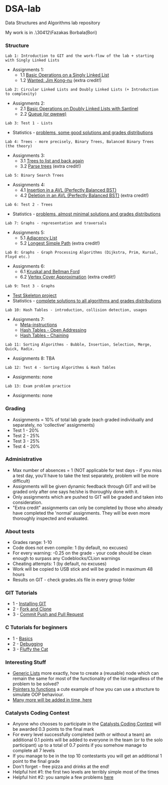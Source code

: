 # DSA-lab

Data Structures and Algorithms lab repository

My work is in .\30412\Fazakas Borbala(Bori)


### Structure

```
Lab 1: Introduction to GIT and the work-flow of the lab + starting with Singly Linked Lists
```
* Assignments 1:
	- 1.1 [Basic Operations on a Singly Linked List](https://github.com/cs-utcn-groups/2-dsa/tree/master/Assignments/Assignment%201/Assignment%201) 
	- 1.2 [Wanted: Jim Kong-nu](https://github.com/cs-utcn-groups/2-dsa/tree/master/Assignments/Assignment%201/Assignment%201%20-%20extra%20credit) (extra credit!)

```
Lab 2: Circular Linked Lists and Doubly Linked Lists (+ Introduction to complexity)
```
* Assignments 2:
	- 2.1 [Basic Operations on Doubly Linked Lists with Santinel](https://github.com/cs-utcn-groups/2-dsa/tree/master/Assignments/Assignment%202/Assignment%202.1%20-%20doubly%20linked%20lists)
	- 2.2 [Queue (or qwewe)](https://github.com/cs-utcn-groups/2-dsa/tree/master/Assignments/Assignment%202/Assignment%202.2%20-%20queue)

```
Lab 3: Test 1 - Lists
```
* Statistics - [problems, some good solutions and grades distributions](www.notimplementedyet.com)

```
Lab 4: Trees - more precisely, Binary Trees, Balanced Binary Trees (the theory)
```
* Assignments 3: 
	- 3.1 [Trees to list and back again](https://github.com/cs-utcn-groups/2-dsa/tree/master/Assignments/Assignment%203/Assignment%203%20-%20Tree%20to%20list%20and%20back%20again)
	- 3.2 [Parse trees](https://github.com/cs-utcn-groups/2-dsa/tree/master/Assignments/Assignment%203/Assignment%203%20-%20extra%20credit%20(parse%20tree)) (extra credit!)

```
Lab 5: Binary Search Trees
```
* Assignments 4: 
	- 4.1 [Insertion in a AVL (Perfectly Balanced BST)](https://github.com/cs-utcn-groups/2-dsa/tree/master/Assignments/Assignment%204/Assignment%204%20-%20Insertion%20in%20AVL%20Trees%20(Perfectly%20Balanced%20BST))
	- 4.2 [Deletion in an AVL (Perfectly Balanced BST)](https://github.com/cs-utcn-groups/2-dsa/tree/master/Assignments/Assignment%204/Assignment%204%20-%20Insertion%20in%20AVL%20Trees%20(Perfectly%20Balanced%20BST)) (extra credit!)

```
Lab 6: Test 2 - Trees
```
* Statistics - [problems, almost minimal solutions and grades distributions](www.notimplementedyet.com)

```
Lab 7: Graphs - representation and traversals
```
* Assignments 5:
	- 5.1 [Adjacency List](https://github.com/cs-utcn-groups/2-dsa/tree/master/Assignments/Assignment%205/Assignment%205.1%20-%20Adjacency%20List)
	- 5.2 [Longest Simple Path](https://github.com/cs-utcn-groups/2-dsa/tree/master/Assignments/Assignment%205/Assignment%205.2%20-%20Longest%20Simple%20Path%20-%20extra%20credit) (extra credit!)

```
Lab 8: Graphs - Graph Processing Algorithms (Dijkstra, Prim, Kursal, Floyd etc.)
```
* Assignments 6: 
	- 6.1 [Kruskal and Bellman Ford](https://github.com/cs-utcn-groups/2-dsa/tree/master/Assignments/Assignment%206/Assignment%206.1%20-%20Kruskal%20and%20Bellman%20Ford)
	- 6.2 [Vertex Cover Approximation](https://github.com/cs-utcn-groups/2-dsa/tree/master/Assignments/Assignment%206/Assignment%206.2%20-%20Vertex%20Cover%20Approximation%20-%20extra%20credit) (extra credit!)

```
Lab 9: Test 3 - Graphs
```
* [Test Skeleton project](https://github.com/AC-2015-Sem2/DSA-lab/tree/master/Interesting%20Stuff/Graphs101%20-%20test%20skeleton)
* Statistics - [complete solutions to all algorithms and grades distributions](www.notimplementedyet.com)
```
Lab 10: Hash Tables - introduction, collision detection, usages
```
* Assignments 7:
	- [Meta-instructions](https://github.com/cs-utcn-groups/2-dsa/tree/master/Assignments/Assignment%207)
	- [Hash Tables - Open Addressing](https://github.com/cs-utcn-groups/2-dsa/tree/master/Assignments/Assignment%207/Assignment%207.1%20-%20Hash%20Tables%20-%20Open%20Addressing)
	- [Hash Tables - Chaining](https://github.com/cs-utcn-groups/2-dsa/tree/master/Assignments/Assignment%207/Assignment%207.2%20-%20Hash%20Tables%20-%20Chaining)


```
Lab 11: Sorting Algorithms - Bubble, Insertion, Selection, Merge, Quick, Radix.
```
* Assignments 8: TBA

```
Lab 12: Test 4 - Sorting Algorithms & Hash Tables
```
* Assignments: none

```
Lab 13: Exam problem practice
```
* Assignments: none


### Grading

* Assignments = 10% of total lab grade (each graded individually and separately, no 'collective' assignments)
* Test 1 - 20%
* Test 2 - 25%
* Test 3 - 25%
* Test 4 - 20%


### Administrative

* Max number of absences = 1 (NOT applicable for test days - if you miss a test day, you'll have to take the test separately, problem will be more difficult)
* Assignments will be given dynamic feedback through GIT and will be graded only after one says he/she is thoroughly done with it.
* Only assignments which are pushed to GIT will be graded and taken into consideration.
* "Extra credit" assignments can only be completed by those who already have completed the 'normal' assignments. They will be even more thoroughly inspected and evaluated.

### About tests

* Grades range: 1-10
* Code does not even compile: 1 (by default, no excuses)
* For every warning: -0.25 on the grade - your code should be clean enough to surpass any Codeblocks/CLion warnings
* Cheating attempts: 1 (by default, no excuses)
* Work will be copied to USB stick and will be graded in maximum 48 hours
* Results on GIT - check grades.xls file in every group folder


### GIT Tutorials

* 1 - [Installing GIT](https://www.youtube.com/watch?v=4ZNYfbXnpXQ&list=PLxDrAnoepRN2OXJ4boGqPF0LIADjWGqe7&index=1)
* 2 - [Fork and Clone](https://www.youtube.com/watch?v=mJQAfbARvMI&index=2&list=PLxDrAnoepRN2OXJ4boGqPF0LIADjWGqe7)
* 3 - [Commit Push and Pull Request](https://www.youtube.com/watch?v=nPq0yClIDhM&index=3&list=PLxDrAnoepRN2OXJ4boGqPF0LIADjWGqe7)

### C Tutorials for beginners
* 1 - [Basics](https://www.youtube.com/watch?v=3uVpuQ5jbmg&feature=youtu.be)
* 2 - [Debugging](https://www.youtube.com/watch?v=J8c1M30HzKg)
* 3 - [Fluffy the Cat](https://www.youtube.com/watch?v=le8FDsARN4I&feature=youtu.be)



### Interesting Stuff

* [Generic Lists](https://github.com/cs-utcn-groups/2-dsa/tree/master/Interesting%20Stuff/GenericLists) more exactly, how to create a (reusable) node which can remain the same for most of the functionality of the list regardless of the problem to be solved?
* [Pointers to functions](https://github.com/cs-utcn-groups/2-dsa/tree/master/Interesting%20Stuff/PointersToFunctions) a cute example of how you can use a structure to simulate OOP behaviour.
* [Many more will be added in time, here](https://github.com/cs-utcn-groups/2-dsa/tree/master/Interesting%20Stuff)


### Catalysts Coding Contest

* Anyone who chooses to participate in the [Catalysts Coding Contest](https://register.codingcontest.org/) will be awarded 0.3 points to the final mark
* For every level successfully completed (with or without a team) an additional 0.1 points will be added to everyone in the team (or to the solo participant) up to a total of 0.7 points if you somehow manage to complete all 7 levels
* If you manage to be in the top 10 contestants you will get an additional 1 point to the final grade
* Don't forget - free pizza and drinks at the end!
* Helpful hint #1: the first two levels are terribly simple most of the times
* Helpful hint #2: you sample a few problems [here](http://contest.catalysts.cc/en/)
